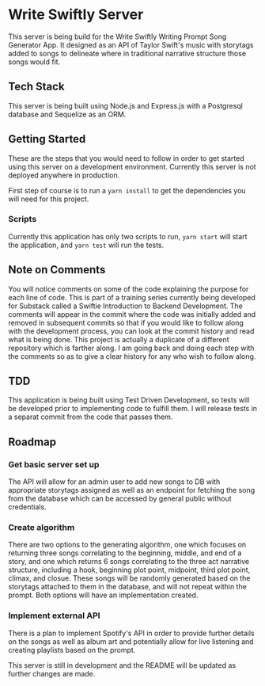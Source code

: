 # Write Swiftly Server

This server is being build for the Write Swiftly Writing Prompt Song Generator App. It designed as an API of Taylor Swift's music with storytags added to songs to delineate where in traditional narrative structure those songs would fit.

## Tech Stack

This server is being built using Node.js and Express.js with a Postgresql database and Sequelize as an ORM.

## Getting Started

These are the steps that you would need to follow in order to get started using this server on a development environment. Currently this server is not deployed anywhere in production.

First step of course is to run a `yarn install` to get the dependencies you will need for this project.

### Scripts

Currently this application has only two scripts to run, `yarn start` will start the application, and `yarn test` will run the tests.

## Note on Comments

You will notice comments on some of the code explaining the purpose for each line of code. This is part of a training series currently being developed for Substack called a Swiftie Introduction to Backend Development. The comments will appear in the commit where the code was initially added and removed in subsequent commits so that if you would like to follow along with the development process, you can look at the commit history and read what is being done. This project is actually a duplicate of a different repository which is farther along. I am going back and doing each step with the comments so as to give a clear history for any who wish to follow along. 

## TDD

This application is being built using Test Driven Development, so tests will be developed prior to implementing code to fulfill them. I will release tests in a separat commit from the code that passes them.

## Roadmap

### Get basic server set up

The API will allow for an admin user to add new songs to DB with appropriate storytags assigned as well as an endpoint for fetching the song from the database which can be accessed by general public without credentials.

### Create algorithm

There are two options to the generating algorithm, one which focuses on returning three songs correlating to the beginning, middle, and end of a story, and one which returns 6 songs correlating to the three act narrative structure, including a hook, beginning plot point, midpoint, third plot point, climax, and closue. These songs will be randomly generated based on the storytags attached to them in the database, and will not repeat within the prompt. Both options will have an implementation created.

### Implement external API

There is a plan to implement Spotify's API in order to provide further details on the songs as well as album art and potentially allow for live listening and creating playlists based on the prompt.

This server is still in development and the README will be updated as further changes are made.
